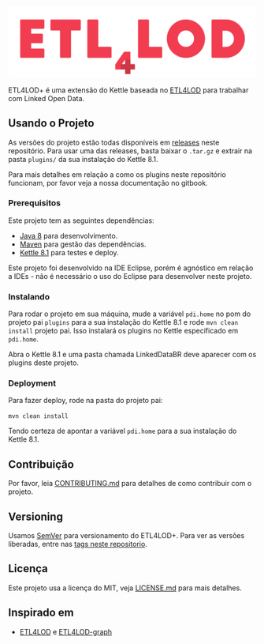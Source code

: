 ![](img/logo_big.png)

ETL4LOD+ é uma extensão do Kettle baseada no [ETL4LOD](https://github.com/rogersmendonca/ETL4LOD) para trabalhar com Linked Open Data. 

## Usando o Projeto

As versões do projeto estão todas disponíveis em [releases](https://github.com/johncurcio/ETL4LOD-2.0/releases) neste repositório. Para usar uma das releases, basta baixar o ``.tar.gz`` e extrair na pasta ``plugins/`` da sua instalação do Kettle 8.1.

Para mais detalhes em relação a como os plugins neste repositório funcionam, por favor veja a nossa documentação no gitbook. 

### Prerequisitos

Este projeto tem as seguintes dependências:

* [Java 8](https://www.oracle.com/technetwork/java/javase/downloads/jdk8-downloads-2133151.html) para desenvolvimento.
* [Maven](https://maven.apache.org/) para gestão das dependências.
* [Kettle 8.1](https://sourceforge.net/projects/pentaho/) para testes e deploy.

Este projeto foi desenvolvido na IDE Eclipse, porém é agnóstico em relação a IDEs - não é necessário o uso do Eclipse para desenvolver neste projeto.

### Instalando

Para rodar o projeto em sua máquina, mude a variável ``pdi.home`` no pom do projeto pai ``plugins`` para a sua instalação do Kettle 8.1 e rode ``mvn clean install`` projeto pai. Isso instalará os plugins no Kettle especificado em ``pdi.home``.

Abra o Kettle 8.1 e uma pasta chamada LinkedDataBR deve aparecer com os plugins deste projeto. 

### Deployment

Para fazer deploy, rode na pasta do projeto pai:

``mvn clean install``

Tendo certeza de apontar a variável ``pdi.home`` para a sua instalação do Kettle 8.1.

## Contribuição

Por favor, leia [CONTRIBUTING.md](CONTRIBUTING.md) para detalhes de como contribuir com o projeto.

## Versioning

Usamos [SemVer](http://semver.org/) para versionamento do ETL4LOD+. Para ver as versões liberadas, entre nas [tags neste repositorio](https://github.com/johncurcio/ETL4LOD-2.0/tags).

## Licença

Este projeto usa a licença do MIT, veja [LICENSE.md](LICENSE) para mais detalhes.

## Inspirado em

* [ETL4LOD](https://github.com/rogersmendonca/ETL4LOD) e [ETL4LOD-graph](https://github.com/rogersmendonca/ETL4LOD-Graph)